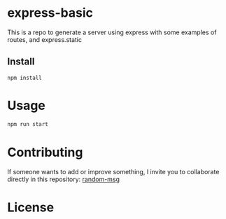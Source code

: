
# express-basic

This is a repo to generate a server using express with some examples of routes, and express.static

## Install

```npm
npm install
```

# Usage

```bash
npm run start
```

# Contributing
If someone wants to add or improve something, I invite you to collaborate directly in this repository: [random-msg](https://github.com/GustavoLira-ChE/express-server-basic)

# License
